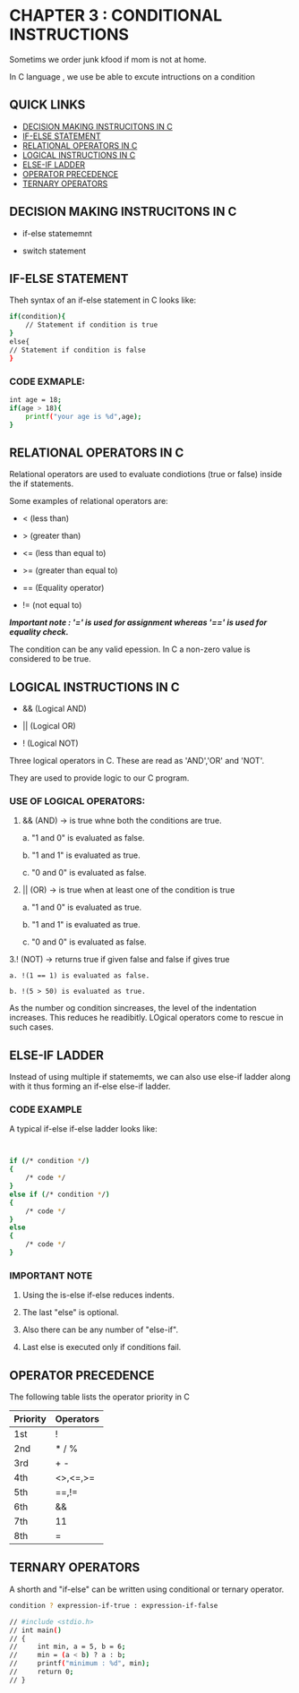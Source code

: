 # CHAPTER 3 : CONDITIONAL INSTRUCTIONS

Sometims we order junk kfood if mom is not at home.

In C language , we use be able to excute intructions on a condition

## QUICK LINKS

- [DECISION MAKING INSTRUCITONS IN C](#decision-making-instrucitons-in-c)
- [IF-ELSE STATEMENT](#if-else-statement)
- [RELATIONAL OPERATORS IN C](#relational-operators-in-c)
- [LOGICAL INSTRUCTIONS IN C](#logical-instructions-in-c)
- [ELSE-IF LADDER](#else-if-ladder)
- [OPERATOR PRECEDENCE](#operator-precedence)
- [TERNARY OPERATORS](#ternary-operators)

## DECISION MAKING INSTRUCITONS IN C

- if-else statememnt

- switch statement

## IF-ELSE STATEMENT

Theh syntax of an if-else statement in C looks like:

```bash
if(condition){
    // Statement if condition is true
}
else{
// Statement if condition is false
}

```

### CODE EXMAPLE:

```bash
int age = 18;
if(age > 18){
    printf("your age is %d",age);
}
```

## RELATIONAL OPERATORS IN C

Relational operators are used to evaluate condiotions (true or false) inside the if statements.

Some examples of relational operators are:

- < (less than)

- \> (greater than)

- <= (less than equal to)

- \>= (greater than equal to)

- == (Equality operator)

- != (not equal to)

**_Important note : '=' is used for assignment whereas '==' is used for equality check._**

The condition can be any valid epession. In C a non-zero value is considered to be true.

## LOGICAL INSTRUCTIONS IN C

- && (Logical AND)

- || (Logical OR)

- ! (Logical NOT)

Three logical operators in C. These are read as 'AND','OR' and 'NOT'.

They are used to provide logic to our C program.

### USE OF LOGICAL OPERATORS:

1. && (AND) &rarr; is true whne both the conditions are true.

   a. "1 and 0" is evaluated as false.

   b. "1 and 1" is evaluated as true.

   c. "0 and 0" is evaluated as false.

2. || (OR) &rarr; is true when at least one of the condition is true

   a. "1 and 0" is evaluated as true.

   b. "1 and 1" is evaluated as true.

   c. "0 and 0" is evaluated as false.

3.! (NOT) &rarr; returns true if given false and false if gives true

    a. !(1 == 1) is evaluated as false.

    b. !(5 > 50) is evaluated as true.

As the number og condition sincreases, the level of the indentation increases. This reduces he readibitly. LOgical operators come to rescue in such cases.

## ELSE-IF LADDER

Instead of using multiple if statememts, we can also use else-if ladder along with it thus forming an if-else else-if ladder.

### CODE EXAMPLE

A typical if-else if-else ladder looks like:

```bash


if (/* condition */)
{
    /* code */
}
else if (/* condition */)
{
    /* code */
}
else
{
    /* code */
}
```

### IMPORTANT NOTE

1. Using the is-else if-else reduces indents.

2. The last "else" is optional.

3. Also there can be any number of "else-if".

4. Last else is executed only if conditions fail.

## OPERATOR PRECEDENCE

The following table lists the operator priority in C

| Priority | Operators |
| -------- | --------- |
| 1st      | !         |
| 2nd      | \* / %    |
| 3rd      | + -       |
| 4th      | <>,<=,>=  |
| 5th      | ==,!=     |
| 6th      | &&        |
| 7th      | 11        |
| 8th      | =         |

## TERNARY OPERATORS

A shorth and "if-else" can be written using conditional or ternary operator.

```bash
condition ? expression-if-true : expression-if-false

// #include <stdio.h>
// int main()
// {
//     int min, a = 5, b = 6;
//     min = (a < b) ? a : b;
//     printf("minimum : %d", min);
//     return 0;
// }


```
